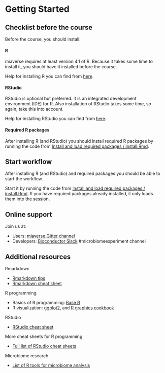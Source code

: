# Getting Started

## Checklist before the course

Before the course, you should install:

#### R
miaverse requires at least version 4.1 of R. Because it takes some time to install it,
you should have it installed before the course.

Help for installing R you can find from [here](https://www.r-project.org/).

#### RStudio
RStudio is optional but preferred. It is an integrated development environment (IDE)
for R. Also installation of RStudio takes some time, so again, take this into account. 

Help for installing RStudio you can find from [here](https://www.rstudio.com/).

#### Required R packages
After installing R (and RStudio) you should install required R packages by running 
the code from [Install and load required packages / install.Rmd](install.html).

## Start workflow
After installing R (and RStudio) and required packages you should be able to start 
the workflow. 

Start it by running the code from [Install and load required packages / install.Rmd](install.html). 
If you have required packages already installed, it only loads them into the session.


## Online support

Join us at:

 * Users: [miaverse Gitter channel](https://gitter.im/microbiome/miaverse?utm_source=badge&utm_medium=badge&utm_campaign=pr-badge&utm_content=badge)
 * Developers: [Bioconductor Slack](https://bioc-community.herokuapp.com) #microbiomeexperiment channel


## Additional resources

Rmarkdown

* [Rmarkdown tips](https://rmarkdown.rstudio.com/)
* [Rmarkdown cheat sheet](https://www.rstudio.com/wp-content/uploads/2015/02/rmarkdown-cheatsheet.pdf)

R programming

* Basics of R programming: [Base R](https://raw.githubusercontent.com/rstudio/cheatsheets/master/base-r.pdf)
* R visualization: [ggplot2](https://raw.githubusercontent.com/rstudio/cheatsheets/master/data-visualization-2.1.pdf), and [R graphics cookbook](http://www.cookbook-r.com/Graphs/)

RStudio

* [RStudio cheat sheet](https://raw.githubusercontent.com/rstudio/cheatsheets/master/rstudio-ide.pdf)

More cheat sheets for R programming

* [Full list of RStudio cheat sheets](https://www.rstudio.com/resources/cheatsheets/)

Microbiome research

* [List of R tools for microbiome analysis](https://microsud.github.io/Tools-Microbiome-Analysis/)
